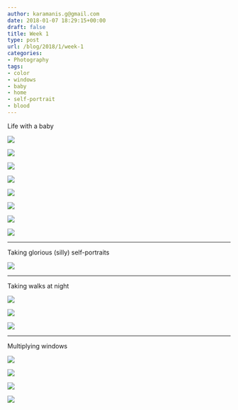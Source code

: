 ```yaml
---
author: karamanis.g@gmail.com
date: 2018-01-07 18:29:15+00:00
draft: false
title: Week 1
type: post
url: /blog/2018/1/week-1
categories:
- Photography
tags:
- color
- windows
- baby
- home
- self-portrait
- blood
---
```


Life with a baby



  
   ![](/images/2018-01-07-20181week-1/20171231-DSCF6674.jpg)

  

  
   ![](/images/2018-01-07-20181week-1/IMG_3634.jpg)

  

  
   ![](/images/2018-01-07-20181week-1/20171231-DSCF6683.jpg)

  

  
   ![](/images/2018-01-07-20181week-1/20171231-DSCF6689.jpg)

  

  
   ![](/images/2018-01-07-20181week-1/20171231-DSCF6690.jpg)

  

  
   ![](/images/2018-01-07-20181week-1/20180105-DSCF6707.jpg)

  

  
   ![](/images/2018-01-07-20181week-1/IMG_3632.jpg)

  

  
   ![](/images/2018-01-07-20181week-1/20171231-DSCF6697.jpg)

  



* * *

Taking glorious (silly) self-portraits



  
   ![](/images/2018-01-07-20181week-1/20180105-DSCF6730.jpg)

  



* * *

Taking walks at night



  
   ![](/images/2018-01-07-20181week-1/IMG_3595.jpg)

  

  
   ![](/images/2018-01-07-20181week-1/IMG_3614.jpg)

  

  
   ![](/images/2018-01-07-20181week-1/IMG_3593.jpg)

  



* * *

Multiplying windows



  
   ![](/images/2018-01-07-20181week-1/IMG_3625.jpg)

  

  
   ![](/images/2018-01-07-20181week-1/IMG_3626.jpg)

  

  
   ![](/images/2018-01-07-20181week-1/IMG_3628.jpg)

  

  
   ![](/images/2018-01-07-20181week-1/IMG_3630.jpg)

  


